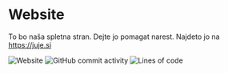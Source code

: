 # Website
To bo naša spletna stran. Dejte jo pomagat narest.
Najdeto jo na https://juje.si

![Website](https://img.shields.io/website?down_color=red&down_message=Offline&label=r1c.juje.si&style=for-the-badge&up_color=green&up_message=Online&url=https%3A%2F%2Fr1c.juje.si)
![GitHub commit activity](https://img.shields.io/github/commit-activity/w/R1C-VEG/website?color=blue&label=COMMITS&logo=github&style=for-the-badge)
![Lines of code](https://img.shields.io/tokei/lines/github/R1C-VEG/website?color=orange&style=for-the-badge)